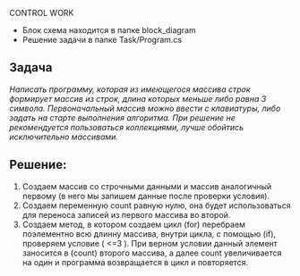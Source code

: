 CONTROL WORK

- Блок схема находится в папке block_diagram
- Решение задачи в папке Task/Program.cs

## Задача

*Написать программу, которая из имеющегося массива строк формирует массив из строк, длина которых меньше либо равна 3 символа. Первоначальный массив можно ввести с клавиатуры, либо задать на старте выполнения алгоритма. При решение не рекомендуется пользоваться коллекциями, лучше обойтись исключительно массивами.*

## Решение:
1. Создаем массив со строчными данными и массив аналогичный первому (в него мы запишем данные после проверки условия). 
2. Создаем переменную count равную нулю, она будет использоваться для переноса записей из первого массива во второй. 
3. Создаем метод, в котором создаем цикл (for) перебраем поэлементно всю длинну массива, внутри цикла, с помощью (if), проверяем условие ( <=3 ). При верном условии данный элемент заносится в (count) второго массива, а далее count увеличивается на один и программа возвращается в цикл и повторяется.

